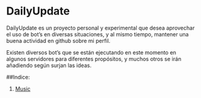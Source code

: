 # DailyUpdate

DailyUpdate es un proyecto personal y experimental que desea aprovechar el uso de bot’s en diversas situaciones, y al mismo tiempo, mantener una buena actividad en github sobre mi perfil.

Existen diversos bot’s que se están ejecutando en este momento en algunos servidores para diferentes propósitos, y muchos otros se irán añadiendo según surjan las ideas.

##Indice:

1. [Music][1]

[1]: /lesthack/dailyupdate/tree/master/music/
